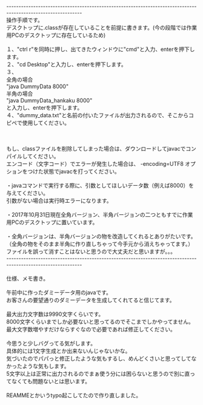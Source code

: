 -------------------------------------------------------------------------------------------------------------<br>
操作手順です。<br>
デスクトップに.classが存在していることを前提に書きます。(今の段階では作業用PCのデスクトップに存在しているため)<br>
<br>
１、"ctrl r"を同時に押し、出てきたウィンドウに"cmd"と入力、enterを押下します。<br>
２、"cd Desktop"と入力し、enterを押下します。<br>
３、<br>
 全角の場合<br>
    "java DummyData 8000"<br>
 半角の場合<br>
    "java DummyData_hankaku 8000"<br>
 と入力し、enterを押下します。<br>
４、"dummy_data.txt"と名前の付いたファイルが出力されるので、そこからコピペで使用してください。<br>
<br><br>

もし、classファイルを削除してしまった場合は、ダウンロードしてjavacでコンパイルしてください。<br>
エンコード（文字コード）でエラーが発生した場合は、 -encoding=UTF8 オプションをつけた状態でjavacを打ってください。<br>
<br>
・javaコマンドで実行する際に、引数としてほしいデータ数（例えば8000）を与えてください。<br>
引数がない場合は実行時エラーになります。<br>
<br>
・2017年10月31日現在全角バージョン、半角バージョンの二つともすでに作業用PCのデスクトップに置いています。<br>
<br>
・全角バージョンは、半角バージョンの物を改造してくれるとありがたいです。（全角の物をそのまま半角に作り直しちゃって今手元から消えちゃってます。）<br>
ファイルを誤って消すことはないと思うので大丈夫だと思いますが。。。<br>
-------------------------------------------------------------------------------------------------------------<br>
<br>
仕様、メモ書き。<br>
<br>
午前中に作ったダミーデータ用のjavaです。<br>
お客さんの要望通りのダミーデータを生成してくれてると信じてます。<br>
<br>
最大出力文字数は9990文字くらいです。<br>
8000文字くらいまでしか必要ないと思ってるのでそこまでしかやってません。<br>
最大文字数増やすだけならすぐなので必要であれば修正してください。<br>
<br>
今思うと少しバグってる気がします。<br>
具体的には1文字生成とか出来ないんじゃないかな。<br>
気づいたのでパパっと修正したような気もするし、めんどくさいと思ってしてなかったような気もします。<br>
5文字以上は正常に出力されるのでまぁ使う分には困らないと思うので別に直ってなくても問題ないとは思います。<br>
<br>
REAMMEとかいうtypo起こしてたので作り直しました。<br>

